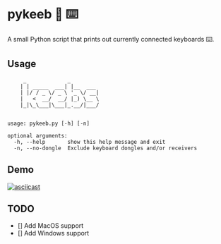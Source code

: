 # pykeeb :snake: :keyboard:

A small Python script that prints out currently connected keyboards :keyboard:.

## Usage

```shell
     _             _         
    | | _____  ___| |__  ___ 
    | |/ / _ \/ _ \ '_ \/ __|
    |   <  __/  __/ |_) \__ \ 
    |_|\_\___|\___|_.__/|___/


usage: pykeeb.py [-h] [-n]

optional arguments:
  -h, --help       show this help message and exit
  -n, --no-dongle  Exclude keyboard dongles and/or receivers
```

## Demo

[![asciicast](https://asciinema.org/a/kZ13SUcOyg2iGv7PmLfhKsvBp.svg)](https://asciinema.org/a/kZ13SUcOyg2iGv7PmLfhKsvBp) 

## TODO

- [] Add MacOS support
- [] Add Windows support
